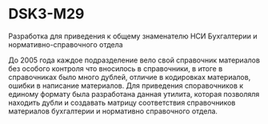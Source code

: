 # DSK3-M29
Разработка для приведения к общему знаменателю НСИ Бухгалтерии и нормативно-справочного отдела

До 2005 года каждое подразделение вело свой справочник материалов без особого контроля что вносилось в справочники, в итоге в справочниках было много дублей, отличие в кодировках материалов, ошибки в написание материалов. 
Для приведения споравочников к единому формату была разработана данная утилита, которая позволяля находить дубли и создавать матрицу соответствия справочников материалов бухгалтерии и нормативно справочного отдела.
